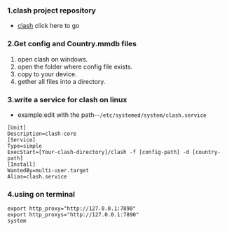 ### 1.clash project repository
- [clash] click here to go

### 2.Get config and Country.mmdb files  
1. open clash on windows.
2. open the folder where config file exists.
3. copy to your device.
4. gether all files into a directory.

### 3.write a service for clash on linux  
- example:edit with the path--`/etc/systemed/system/clash.service`  
```shell
[Unit]
Description=clash-core
[Service]
Type=simple
ExecStart=[Your-clash-directory]/clash -f [config-path] -d [country-path]
[Install]
WantedBy=multi-user.target
Alias=clash.service
```

### 4.using on terminal
```shell
export http_proxy="http://127.0.0.1:7890"
export http_proxys="http://127.0.0.1:7890"
system

```

[clash]:https://github.com/Dreamacro/clash
